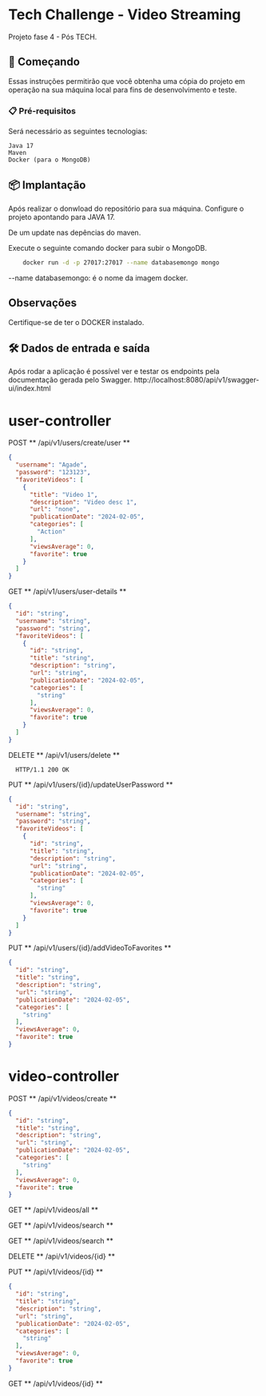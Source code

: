 # Tech Challenge - Video Streaming

Projeto fase 4 - Pós TECH.

## 🚀 Começando

Essas instruções permitirão que você obtenha uma cópia do projeto em operação na sua máquina local para fins de desenvolvimento e teste.

### 📋 Pré-requisitos
Será necessário as seguintes tecnologias:
```
Java 17
Maven
Docker (para o MongoDB)
```

## 📦 Implantação

Após realizar o donwload do repositório para sua máquina.
Configure o projeto apontando para JAVA 17.

De um update nas depências do maven.

Execute o seguinte comando docker para subir o MongoDB.
```bash
    docker run -d -p 27017:27017 --name databasemongo mongo
```
--name databasemongo: é o nome da imagem docker.

## Observações

Certifique-se de ter o DOCKER instalado.

## 🛠️ Dados de entrada e saída

Após rodar a aplicação é possível ver e testar os endpoints pela documentação gerada pelo Swagger.
http://localhost:8080/api/v1/swagger-ui/index.html

# user-controller

POST ** /api/v1/users/create/user **

```json
{
  "username": "Agade",
  "password": "123123",
  "favoriteVideos": [
    {
      "title": "Video 1",
      "description": "Video desc 1",
      "url": "none",
      "publicationDate": "2024-02-05",
      "categories": [
        "Action"
      ],
      "viewsAverage": 0,
      "favorite": true
    }
  ]
}
```

GET ** /api/v1/users/user-details **

```json
{
  "id": "string",
  "username": "string",
  "password": "string",
  "favoriteVideos": [
    {
      "id": "string",
      "title": "string",
      "description": "string",
      "url": "string",
      "publicationDate": "2024-02-05",
      "categories": [
        "string"
      ],
      "viewsAverage": 0,
      "favorite": true
    }
  ]
}
```

DELETE ** /api/v1/users/delete **
```http request
  HTTP/1.1 200 OK
```

PUT ** /api/v1/users/{id}/updateUserPassword **

```json
{
  "id": "string",
  "username": "string",
  "password": "string",
  "favoriteVideos": [
    {
      "id": "string",
      "title": "string",
      "description": "string",
      "url": "string",
      "publicationDate": "2024-02-05",
      "categories": [
        "string"
      ],
      "viewsAverage": 0,
      "favorite": true
    }
  ]
}
```

PUT ** /api/v1/users/{id}/addVideoToFavorites **

```json
{
  "id": "string",
  "title": "string",
  "description": "string",
  "url": "string",
  "publicationDate": "2024-02-05",
  "categories": [
    "string"
  ],
  "viewsAverage": 0,
  "favorite": true
}
```

# video-controller

POST ** /api/v1/videos/create **

```json
{
  "id": "string",
  "title": "string",
  "description": "string",
  "url": "string",
  "publicationDate": "2024-02-05",
  "categories": [
    "string"
  ],
  "viewsAverage": 0,
  "favorite": true
}
```

GET ** /api/v1/videos/all **

GET ** /api/v1/videos/search **

GET ** /api/v1/videos/search **

DELETE ** /api/v1/videos/{id} **

PUT ** /api/v1/videos/{id} **

```json
{
  "id": "string",
  "title": "string",
  "description": "string",
  "url": "string",
  "publicationDate": "2024-02-05",
  "categories": [
    "string"
  ],
  "viewsAverage": 0,
  "favorite": true
}
```

GET ** /api/v1/videos/{id} **